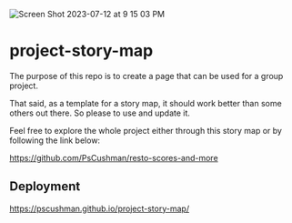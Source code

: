 ![Screen Shot 2023-07-12 at 9 15 03 PM](https://github.com/PsCushman/project-story-map/assets/122395437/23cea4aa-5f05-46f4-945d-a2bc6917178f)

# project-story-map
The purpose of this repo is to create a page that can be used for a group project.

That said, as a template for a story map, it should work better than some others out there. So please to use and update it.

Feel free to explore the whole project either through this story map or by following the link below:

https://github.com/PsCushman/resto-scores-and-more

## Deployment

https://pscushman.github.io/project-story-map/
